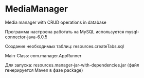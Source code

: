 # MediaManager
Media manager with CRUD operations in database

Программа настроена работать на MySQL
используется mysql-connector-java-6.0.5

Создание необходимых таблиц: resources.createTabs.sql

Main-Class: com.manager.AppRunner

Для запуска: resources.manager-jar-with-dependencies.jar (файл генерируется Maven в фазе package)
